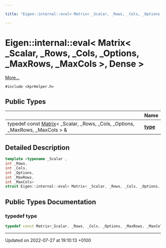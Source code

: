 ```yaml
---

title: "Eigen::internal::eval< Matrix< _Scalar, _Rows, _Cols, _Options, _MaxRows, _MaxCols >, Dense >"

---
```


# Eigen::internal::eval< Matrix< _Scalar, _Rows, _Cols, _Options, _MaxRows, _MaxCols >, Dense >



 [More...](#detailed-description)


`#include <XprHelper.h>`

## Public Types

|                | Name           |
| -------------- | -------------- |
| typedef const <a href="http://example.org/classes/classeigen_1_1matrix/">Matrix</a>< _Scalar, _Rows, _Cols, _Options, _MaxRows, _MaxCols > & | **[type](http://example.org/classes/structeigen_1_1internal_1_1eval_3_01matrix_3_01__scalar_00_01__rows_00_01__cols_00_01__options_0470a1daffcce04c54f657d3157680fac/#typedef-type)**  |

## Detailed Description

```cpp
template <typename _Scalar ,
int _Rows,
int _Cols,
int _Options,
int _MaxRows,
int _MaxCols>
struct Eigen::internal::eval< Matrix< _Scalar, _Rows, _Cols, _Options, _MaxRows, _MaxCols >, Dense >;
```

## Public Types Documentation

### typedef type

```cpp
typedef const Matrix<_Scalar, _Rows, _Cols, _Options, _MaxRows, _MaxCols>& Eigen::internal::eval< Matrix< _Scalar, _Rows, _Cols, _Options, _MaxRows, _MaxCols >, Dense >::type;
```


-------------------------------

Updated on 2022-07-27 at 19:10:13 +0100